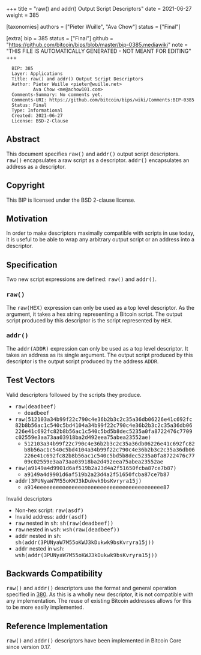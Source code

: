 
+++
title = "raw() and addr() Output Script Descriptors"
date = 2021-06-27
weight = 385

[taxonomies]
authors = ["Pieter Wuille", "Ava Chow"]
status = ["Final"]

[extra]
bip = 385
status = ["Final"]
github = "https://github.com/bitcoin/bips/blob/master/bip-0385.mediawiki"
note = "THIS FILE IS AUTOMATICALLY GENERATED - NOT MEANT FOR EDITING"
+++

```
  BIP: 385
  Layer: Applications
  Title: raw() and addr() Output Script Descriptors
  Author: Pieter Wuille <pieter@wuille.net>
          Ava Chow <me@achow101.com>
  Comments-Summary: No comments yet.
  Comments-URI: https://github.com/bitcoin/bips/wiki/Comments:BIP-0385
  Status: Final
  Type: Informational
  Created: 2021-06-27
  License: BSD-2-Clause
```

<h2>Abstract</h2>


This document specifies <tt>raw()</tt> and <tt>addr()</tt> output script descriptors.
<tt>raw()</tt> encapsulates a raw script as a descriptor.
<tt>addr()</tt> encapsulates an address as a descriptor.

<h2>Copyright</h2>


This BIP is licensed under the BSD 2-clause license.

<h2>Motivation</h2>


In order to make descriptors maximally compatible with scripts in use today, it is useful to be able to wrap any arbitrary output script or an address into a descriptor.

<h2>Specification</h2>


Two new script expressions are defined: <tt>raw()</tt> and <tt>addr()</tt>.

<h3><tt>raw()</tt></h3>


The <tt>raw(HEX)</tt> expression can only be used as a top level descriptor.
As the argument, it takes a hex string representing a Bitcoin script.
The output script produced by this descriptor is the script represented by <tt>HEX</tt>.

<h3><tt>addr()</tt></h3>


The <tt>addr(ADDR)</tt> expression can only be used as a top level descriptor.
It takes an address as its single argument.
The output script produced by this descriptor is the output script produced by the address <tt>ADDR</tt>.

<h2>Test Vectors</h2>


Valid descriptors followed by the scripts they produce.

*  <tt>raw(deadbeef)</tt>
    *  <tt>deadbeef</tt>
*  <tt>raw(512103a34b99f22c790c4e36b2b3c2c35a36db06226e41c692fc82b8b56ac1c540c5bd4104a34b99f22c790c4e36b2b3c2c35a36db06226e41c692fc82b8b56ac1c540c5bd5b8dec5235a0fa8722476c7709c02559e3aa73aa03918ba2d492eea75abea23552ae)</tt>
    *  <tt>512103a34b99f22c790c4e36b2b3c2c35a36db06226e41c692fc82b8b56ac1c540c5bd4104a34b99f22c790c4e36b2b3c2c35a36db06226e41c692fc82b8b56ac1c540c5bd5b8dec5235a0fa8722476c7709c02559e3aa73aa03918ba2d492eea75abea23552ae</tt>
*  <tt>raw(a9149a4d9901d6af519b2a23d4a2f51650fcba87ce7b87)</tt>
    *  <tt>a9149a4d9901d6af519b2a23d4a2f51650fcba87ce7b87</tt>
*  <tt>addr(3PUNyaW7M55oKWJ3kDukwk9bsKvryra15j)</tt>
    *  <tt>a914eeeeeeeeeeeeeeeeeeeeeeeeeeeeeeeeeeeeeeee87</tt>


Invalid descriptors

*  Non-hex script: <tt>raw(asdf)</tt>
*  Invalid address: <tt>addr(asdf)</tt>
*  <tt>raw</tt> nested in <tt>sh</tt>: <tt>sh(raw(deadbeef))</tt>
*  <tt>raw</tt> nested in <tt>wsh</tt>: <tt>wsh(raw(deadbeef))</tt>
*  <tt>addr</tt> nested in <tt>sh</tt>: <tt>sh(addr(3PUNyaW7M55oKWJ3kDukwk9bsKvryra15j))</tt>
*  <tt>addr</tt> nested in <tt>wsh</tt>: <tt>wsh(addr(3PUNyaW7M55oKWJ3kDukwk9bsKvryra15j))</tt>


<h2>Backwards Compatibility</h2>


<tt>raw()</tt> and <tt>addr()</tt> descriptors use the format and general operation specified in <a href="/380" target="_blank">380</a>.
As this is a wholly new descriptor, it is not compatible with any implementation.
The reuse of existing Bitcoin addresses allows for this to be more easily implemented.

<h2>Reference Implementation</h2>


<tt>raw()</tt> and <tt>addr()</tt> descriptors have been implemented in Bitcoin Core since version 0.17.
